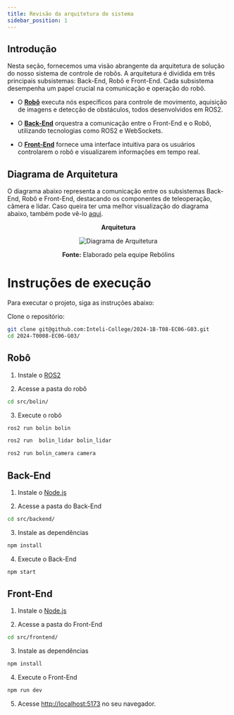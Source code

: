 ```yaml
---
title: Revisão da arquitetura do sistema
sidebar_position: 1
---
```


## Introdução

Nesta seção, fornecemos uma visão abrangente da arquitetura de solução do nosso sistema de controle de robôs. A arquitetura é dividida em três principais subsistemas: Back-End, Robô e Front-End. Cada subsistema desempenha um papel crucial na comunicação e operação do robô.


- O [**Robô**](./Robô) executa nós específicos para controle de movimento, aquisição de imagens e detecção de obstáculos, todos desenvolvidos em ROS2.
- O [**Back-End**](./Back-End) orquestra a comunicação entre o Front-End e o Robô, utilizando tecnologias como ROS2 e WebSockets.

- O [**Front-End**](./Front-End) fornece uma interface intuitiva para os usuários controlarem o robô e visualizarem informações em tempo real.

## Diagrama de Arquitetura

O diagrama abaixo representa a comunicação entre os subsistemas Back-End, Robô e Front-End, destacando os componentes de teleoperação, câmera e lidar. Caso queira ter uma melhor visualização do diagrama abaixo, também pode vê-lo [aqui](https://drive.google.com/file/d/1H0yqpZD8s6u_Ah7Jclvx53MnB_qDc-Hp/view?usp=sharing).

<div align="center">

**Arquitetura**

![Diagrama de Arquitetura](/img/Diagrama%20de%20arquitetura.png)

**Fonte:** Elaborado pela equipe Rebólins

</div>

# Instruções de execução

Para executar o projeto, siga as instruções abaixo:

Clone o repositório:

```bash
git clone git@github.com:Inteli-College/2024-1B-T08-EC06-G03.git
cd 2024-T0008-EC06-G03/
```

## Robô

1. Instale o [ROS2](https://docs.ros.org/en/humble/Installation.html)

2. Acesse a pasta do robô

```bash
cd src/bolin/
```

3. Execute o robô

```bash
ros2 run bolin bolin

ros2 run  bolin_lidar bolin_lidar

ros2 run bolin_camera camera
```

## Back-End

1. Instale o [Node.js](https://nodejs.org/en/download/)

2. Acesse a pasta do Back-End

```bash
cd src/backend/
```

3. Instale as dependências

```bash
npm install
```

4. Execute o Back-End

```bash
npm start
```

## Front-End

1. Instale o [Node.js](https://nodejs.org/en/download/)

2. Acesse a pasta do Front-End

```bash
cd src/frontend/
```

3. Instale as dependências

```bash
npm install
```

4. Execute o Front-End

```bash
npm run dev
```

5. Acesse [http://localhost:5173](http://localhost:5173) no seu navegador.
